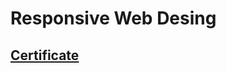 # Responsive Web Desing
## [Certificate](https://www.freecodecamp.org/certification/fcc7fd95a2d-4aab-426d-8914-69d71ae56d92/responsive-web-design)
